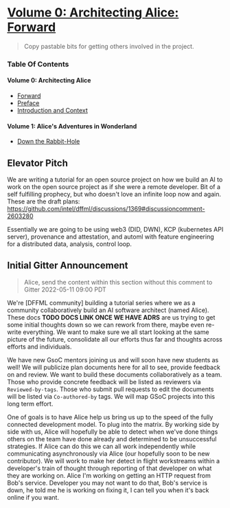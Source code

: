 # [Volume 0: Architecting Alice: Forward](https://github.com/intel/dffml/discussions/1369#discussioncomment-2688532)

> Copy pastable bits for getting others involved in the project. 

### Table Of Contents

#### Volume 0: Architecting Alice

- [Forward](https://github.com/intel/dffml/discussions/1369#discussioncomment-2688532)
- [Preface](https://github.com/intel/dffml/discussions/1369#discussion-4023096)
- [Introduction and Context](https://github.com/intel/dffml/discussions/1369#discussioncomment-2603280)

#### Volume 1: Alice's Adventures in Wonderland

- [Down the Rabbit-Hole](https://github.com/intel/dffml/discussions/1369#discussioncomment-2663771)

## Elevator Pitch

We are writing a tutorial for an open source project on how we build an AI to work on the open source project as if she were a remote developer. Bit of a self fulfilling prophecy, but who doesn't love an infinite loop now and again. These are the draft plans: https://github.com/intel/dffml/discussions/1369#discussioncomment-2603280

Essentially we are going to be using web3 (DID, DWN), KCP (kubernetes API server), provenance and attestation, and automl with feature engineering for a distributed data, analysis, control loop.

## Initial Gitter Announcement

> Alice, send the content within this section without this comment to Gitter 2022-05-11 09:00 PDT

We're [DFFML community] building a tutorial series where we as a community collaboratively build an AI software architect (named Alice). These docs **TODO DOCS LINK ONCE WE HAVE ADRS** are us trying to get some initial thoughts down so we can rework from there, maybe even re-write everything. We want to make sure we all start looking at the same picture of the future, consolidate all our efforts thus far and thoughts across efforts and individuals.

We have new GsoC mentors joining us and will soon have new students as well! We will publicize plan documents here for all to see, provide feedback on and review. We want to build these documents collaboratively as a team. Those who provide concrete feedback will be listed as reviewers via `Reviewed-by-tags`. Those who submit pull requests to edit the documents will be listed via `Co-authored-by` tags. We will map GSoC projects into this long term effort.

One of goals is to have Alice help us bring us up to the speed of the fully connected development model. To plug into the matrix. By working side by side with us, Alice will hopefully be able to detect when we've done things others on the team have done already and determined to be unsuccessful strategies. If Alice can do this we can all work independently while communicating asynchronously via Alice (our hopefully soon to be new contributor). We will work to make her detect in flight workstreams within a developer's train of thought through reporting of that developer on what they are working on. Alice I'm working on getting an HTTP request from Bob's service. Developer you may not want to do that, Bob's service is down, he told me he is working on fixing it, I can tell you when it's back online if you want.